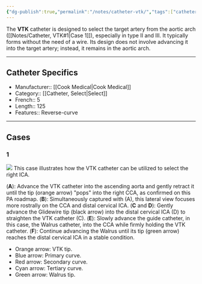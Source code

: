 ```yaml
---
{"dg-publish":true,"permalink":"/notes/catheter-vtk/","tags":["catheter"],"created":"2023-10-26T09:15:05.548-07:00","updated":"2023-11-17T11:42:25.977-08:00"}
---
```



The **VTK** catheter is designed to select the target artery from the aortic arch ([[Notes/Catheter, VTK#1\|Case 1]]), especially in type II and III. It typically forms without the need of a wire. Its design does not involve advancing it into the target artery; instead, it remains in the aortic arch.

---

## Catheter Specifics

- Manufacturer:: [[Cook Medical\|Cook Medical]]
- Category:: [[Catheter, Select\|Select]]
- French:: 5
- Length:: 125
- Features:: Reverse-curve

---

## Cases

### 1

![](https://i.imgur.com/b3c3pEF.jpg)
This case illustrates how the VTK catheter can be utilized to select the right ICA.

(**A**): Advance the VTK catheter into the ascending aorta and gently retract it until the tip (orange arrow) "pops" into the right CCA, as confirmed on this PA roadmap.
(**B**): Simultaneously captured with (A), this lateral view focuses more rostrally on the CCA and distal cervical ICA.
(**C** and **D**): Gently advance the Glidewire tip (black arrow) into the distal cervical ICA (D) to straighten the VTK catheter (C).
(**E**): Slowly advance the guide catheter, in this case, the Walrus catheter, into the CCA while firmly holding the VTK catheter.
(**F**): Continue advancing the Walrus until its tip (green arrow) reaches the distal cervical ICA in a stable condition.

- Orange arrow: VTK tip.
- Blue arrow: Primary curve.
- Red arrow: Secondary curve.
- Cyan arrow: Tertiary curve.
- Green arrow: Walrus tip.
